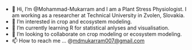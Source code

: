 - 👋 Hi, I’m @Mohammad-Mukarram and I am a Plant Stress Physiologist. I am working as a researcher at Technical University in Zvolen, Slovakia.
- 👀 I’m interested in crop and ecosystem modeling.
- 🌱 I’m currently learning R for statistical anlyses and visualisation.
- 💞️ I’m looking to collaborate on crop modeling or ecosystem modeling.
- 📫 How to reach me ... @mdmukarram007@gmail.com

<!---
Mohammad-Mukarram/Mohammad-Mukarram is a ✨ special ✨ repository because its `README.md` (this file) appears on your GitHub profile.
You can click the Preview link to take a look at your changes.
--->
